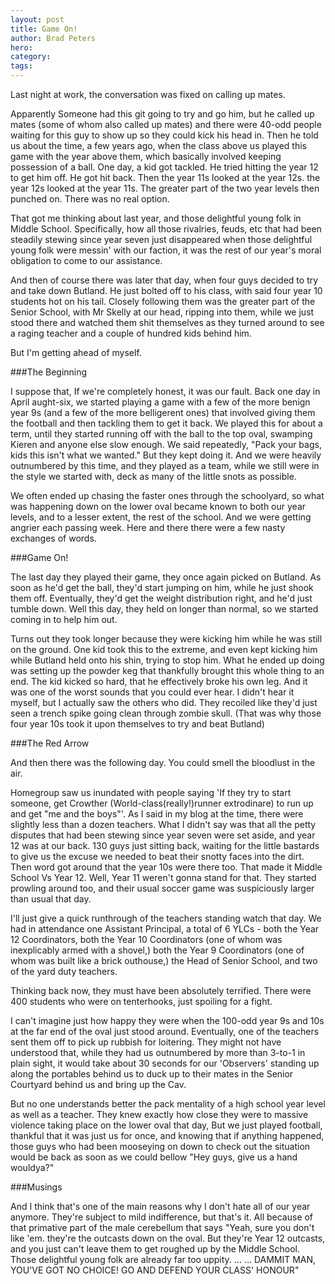 ```yaml
---
layout: post
title: Game On! 
author: Brad Peters
hero:
category: 
tags:
---
```


Last night at work, the conversation was fixed on calling up mates.

Apparently Someone had this git going to try and go him, but he called up mates (some of whom also called up mates) and there were 40-odd people waiting for this guy to show up so they could kick his head in. Then he told us about the time, a few years ago, when the class above us played this game with the year above them, which basically involved keeping possession of a ball. One day, a kid got tackled. He tried hitting the year 12 to get him off. He got hit back. Then the year 11s looked at the year 12s. the year 12s looked at the year 11s. The greater part of the two year levels then punched on. There was no real option.

That got me thinking about last year, and those delightful young folk in Middle School. Specifically, how all those rivalries, feuds, etc that had been steadily stewing since year seven just disappeared when those delightful young folk were messin' with our faction, it was the rest of our year's moral obligation to come to our assistance. 

And then of course there was later that day, when four guys decided to try and take down Butland. He just bolted off to his class, with said four year 10 students hot on his tail. Closely following them was the greater part of the Senior School, with Mr Skelly at our head, ripping into them, while we just stood there and watched them shit themselves as they turned around to see a raging teacher and a couple of hundred kids behind him. 

But I'm getting ahead of myself.

###The Beginning

I suppose that, If we're completely honest, it was our fault. Back one day in April aught-six, we started playing a game with a few of the more benign year 9s (and a few of the more belligerent ones) that involved giving them the football and then tackling them to get it back. We played this for about a term, until they started running off with the ball to the top oval, swamping Kieren and anyone else slow enough. We said repeatedly, "Pack your bags, kids this isn't what we wanted." But they kept doing it. And we were heavily outnumbered by this time, and they played as a team, while we still were in the style we started with, deck as many of the little snots as possible.

We often ended up chasing the faster ones through the schoolyard, so what was happening down on the lower oval became known to both our year levels, and to a lesser extent, the rest of the school. And we were getting angrier each passing week. Here and there there were a few nasty exchanges of words.

###Game On!

The last day they played their game, they once again picked on Butland. As soon as he'd get the ball, they'd start jumping on him, while he just shook them off. Eventually, they'd get the weight distribution right, and he'd just tumble down. Well this day, they held on longer than normal, so we started coming in to help him out.

Turns out they took longer because they were kicking him while he was still on the ground. One kid took this to the extreme, and even kept kicking him while Butland held onto his shin, trying to stop him. What he ended up doing was setting up the powder keg that thankfully brought this whole thing to an end. The kid kicked so hard, that he effectively broke his own leg. And it was one of the worst sounds that you could ever hear. I didn't hear it myself, but I actually saw the others who did. They recoiled like they'd just seen a trench spike going clean through zombie skull. (That was why those four year 10s took it upon themselves to try and beat Butland)

###The Red Arrow

And then there was the following day. You could smell the bloodlust in the air.

Homegroup saw us inundated with people saying 'If they try to start someone, get Crowther (World-class(really!)runner extrodinare) to run up and get "me and the boys"'. As I said in my blog at the time, there were slightly less than a dozen teachers. What I didn't say was that all the petty disputes that had been stewing since year seven were set aside, and year 12 was at our back. 130 guys just sitting back, waiting for the little bastards to give us the excuse we needed to beat their snotty faces into the dirt. Then word got around that the year 10s were there too. That made it Middle School Vs Year 12. Well, Year 11 weren't gonna stand for that. They started prowling around too, and their usual soccer game was suspiciously larger than usual that day.

I'll just give a quick runthrough of the teachers standing watch that day. We had in attendance one Assistant Principal, a total of 6 YLCs - both the Year 12 Coordinators, both the Year 10 Coordinators (one of whom was inexplicably armed with a shovel,) both the Year 9 Coordinators (one of whom was built like a brick outhouse,) the Head of Senior School, and two of the yard duty teachers. 

Thinking back now, they must have been absolutely terrified. There were 400 students who were on tenterhooks, just spoiling for a fight.

I can't imagine just how happy they were when the 100-odd year 9s and 10s at the far end of the oval just stood around. Eventually, one of the teachers sent them off to pick up rubbish for loitering. They might not have understood that, while they had us outnumbered by more than 3-to-1 in plain sight, it would take about 30 seconds for our 'Observers' standing up along the portables behind us to duck up to their mates in the Senior Courtyard behind us and bring up the Cav.

But no one understands better the pack mentality of a high school year level as well as a teacher. They knew exactly how close they were to massive violence taking place on the lower oval that day, But we just played football, thankful that it was just us for once, and knowing that if anything happened, those guys who had been mooseying on down to check out the situation would be back as soon as we could bellow "Hey guys, give us a hand wouldya?"

###Musings

And I think that's one of the main reasons why I don't hate all of our year anymore. They're subject to mild indifference, but that's it. All because of that primative part of the male cerebellum that says "Yeah, sure you don't like 'em. they're the outcasts down on the oval. But they're Year 12 outcasts, and you just can't leave them to get roughed up by the Middle School. Those delightful young folk are already far too uppity. ... ... DAMMIT MAN, YOU'VE GOT NO CHOICE! GO AND DEFEND YOUR CLASS' HONOUR"